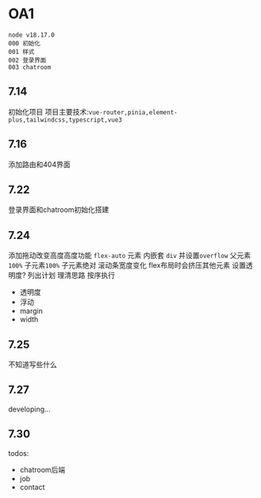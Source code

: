 # OA1

```
node v18.17.0
000 初始化
001 样式
002 登录界面
003 chatroom
```

##  7.14

初始化项目
项目主要技术:```vue-router,pinia,element-plus,tailwindcss,typescript,vue3```

## 7.16

添加路由和404界面

## 7.22

登录界面和chatroom初始化搭建

## 7.24

添加拖动改变高度高度功能
```flex-auto``` 元素 内嵌套 ```div``` 并设置```overflow``` 父元素```100%``` 子元素```100%``` 子元素绝对
滚动条宽度变化 flex布局时会挤压其他元素 设置透明度?
列出计划 理清思路 按序执行
- 透明度
- 浮动
- margin
- width

## 7.25

不知道写些什么

## 7.27

developing...

## 7.30

todos:
- chatroom后端
- job
- contact